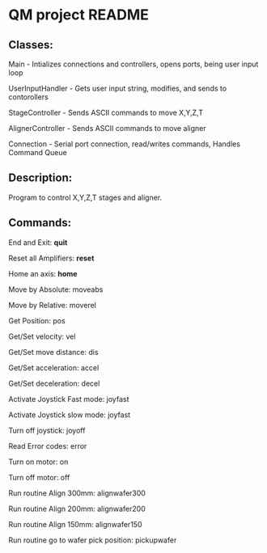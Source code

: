 # QM project README

## Classes:

Main - Intializes connections and controllers, opens ports, being user input loop

UserInputHandler - Gets user input string, modifies, and sends to contorollers

StageController - Sends ASCII commands to move X,Y,Z,T

AlignerController - Sends ASCII commands to move aligner

Connection - Serial port connection, read/writes commands, Handles Command Queue


## Description:

Program to control X,Y,Z,T stages and aligner. 

## Commands:

End and Exit: **quit**

Reset all Amplifiers: **reset**

Home an axis: **home <axis>**

Move by Absolute: moveabs <axis> <value>

Move by Relative: moverel <axis> <value>

Get Position: pos <axis>

Get/Set velocity: vel <axis> <value>

Get/Set move distance: dis <axis> <value>

Get/Set acceleration: accel <axis> <value>

Get/Set deceleration: decel <axis> <value>

Activate Joystick Fast mode: joyfast <axis>

Activate Joystick slow mode: joyfast <axis>

Turn off joystick: joyoff <axis>

Read Error codes: error <axis>

Turn on motor: on <axis>
  
Turn off motor: off <axis>

Run routine Align 300mm: alignwafer300
  
Run routine Align 200mm: alignwafer200
  
Run routine Align 150mm: alignwafer150
  
Run routine go to wafer pick position: pickupwafer



